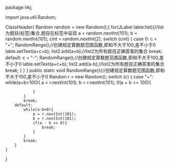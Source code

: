 package hkj;

import java.util.Random;

ClassHeader{
		Random random = new Random();{
		for(JLabel lable:list){//list为题目(标签)集合,题目在标签中呈现
			a = random.nextInt(101);
			b = random.nextInt(101);
			cint = random.nextInt(2);
			switch (cint) {
			case 0:
				c = "+";
				RandomRange();//创建规定算数题范围函数,即和不大于100,差不小于0
				lable.setText(a+c+b);
				list2.add(a+b);//list2为所有题目正确答案的集合
				break;
			default:
				c = "-";
				RandomRange();//创建规定算数题范围函数,即和不大于100,差不小于0
				lable.setText(a+c+b);
				list2.add(a-b);//list2为所有题目正确答案的集合
				break;
			}
		}
	}
	public static void RandomRange(){//创建规定算数题范围函数,即和不大于100,差不小于0
		Random r = new Random();
		switch (c) {
		case "+":
			while(a+b>100){
				a = r.nextInt(101);
				b = r.nextInt(101);
				if(a + b <= 100){
					
				}
			}
			break;
		default:
			while(a-b<0){
				a = r.nextInt(101);
				b = r.nextInt(101);
				if(a - b >= 0){
					break;
				}
			}
			break;
		}
	}
}

